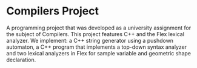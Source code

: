# Compilers Project
A programming project that was developed as a university assignment for the subject of Compilers. This project features C++ and the Flex lexical analyzer. We implement: a C++ string generator using a pushdown automaton, a C++ program that implements a top-down syntax analyzer and two lexical analyzers in Flex for sample variable and geometric shape declaration.

